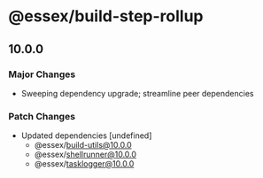 # @essex/build-step-rollup

## 10.0.0

### Major Changes

- Sweeping dependency upgrade; streamline peer dependencies

### Patch Changes

- Updated dependencies [undefined]
  - @essex/build-utils@10.0.0
  - @essex/shellrunner@10.0.0
  - @essex/tasklogger@10.0.0
